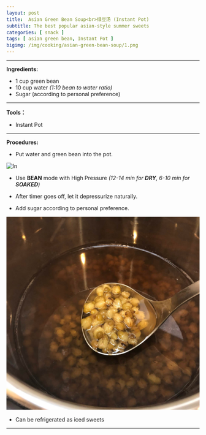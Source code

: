 ```yaml
---
layout: post
title:  Asian Green Bean Soup<br>绿豆汤 (Instant Pot)
subtitle: The best popular asian-style summer sweets
categories: [ snack ]
tags: [ asian green bean, Instant Pot ]
bigimg: /img/cooking/asian-green-bean-soup/1.png
---
```


---

**Ingredients:**

- 1 cup green bean
- 10 cup water
*(1:10 bean to water ratio)*
- Sugar (according to personal preference)

---

**Tools：**

- Instant Pot

---

**Procedures:**

- Put water and green bean into the pot.

![In](/img/cooking/asian-green-bean-soup/2.png)

- Use **BEAN** mode with High Pressure *(12-14 min for **DRY**, 6-10 min for **SOAKED**)*

- After timer goes off, let it depressurize naturally.

- Add sugar according to personal preference.

![Donw](/img/cooking/asian-green-bean-soup/3.png)

- Can be refrigerated as iced sweets

---